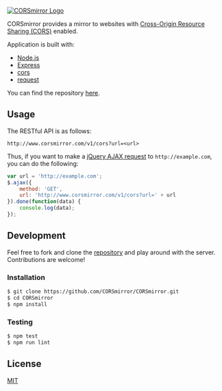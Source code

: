 [![CORSmirror Logo](https://avatars2.githubusercontent.com/u/21297312?s=200)](http://www.corsmirror.com)

CORSmirror provides a mirror to websites with [Cross-Origin Resource Sharing (CORS)](https://www.maxcdn.com/one/visual-glossary/cors/) enabled.

Application is built with:
- [Node.js](https://nodejs.org)
- [Express](https://expressjs.com)
- [cors](https://github.com/expressjs/cors)
- [request](https://github.com/request/request)

You can find the repository [here](https://github.com/CORSmirror/CORSmirror).

## Usage

The RESTful API is as follows:
```
http://www.corsmirror.com/v1/cors?url=<url>
```

Thus, if you want to make a [jQuery AJAX request](http://api.jquery.com/jquery.ajax/) to `http://example.com`, you can do the following:
```js
var url = 'http://example.com';
$.ajax({
    method: 'GET',
    url: 'http://www.corsmirror.com/v1/cors?url=' + url
}).done(function(data) {
    console.log(data);
});
```

## Development

Feel free to fork and clone the [repository](https://github.com/CORSmirror/CORSmirror) and play around with the server. Contributions are welcome!

### Installation

```sh
$ git clone https://github.com/CORSmirror/CORSmirror.git
$ cd CORSmirror
$ npm install
```

### Testing

```sh
$ npm test
$ npm run lint
```

## License

[MIT](https://github.com/CORSmirror/CORSmirror/blob/master/LICENSE)
